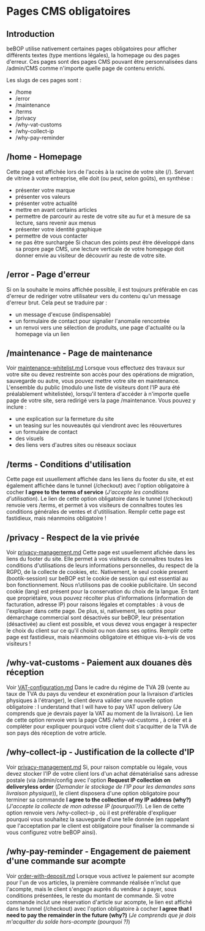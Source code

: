 # Pages CMS obligatoires

## Introduction

beBOP utilise nativement certaines pages obligatoires pour afficher différents textes (type mentions légales), la homepage ou des pages d'erreur.
Ces pages sont des pages CMS pouvant être personnalisées dans /admin/CMS comme n'importe quelle page de contenu enrichi.

Les slugs de ces pages sont :
- /home
- /error
- /maintenance
- /terms
- /privacy
- /why-vat-customs
- /why-collect-ip
- /why-pay-reminder

## /home - Homepage
Cette page est affichée lors de l'accès à la racine de votre site (/).
Servant de vitrine à votre entreprise, elle doit (ou peut, selon goûts), en synthèse :
- présenter votre marque
- présenter vos valeurs
- présenter votre actualité
- mettre en avant certains articles
- permettre de parcourir au reste de votre site au fur et à mesure de sa lecture, sans revenir aux menus
- présenter votre identité graphique
- permettre de vous contacter
- ne pas être surchargée
Si chacun des points peut être développé dans sa propre page CMS, une lecture verticale de votre homepage doit donner envie au visiteur de découvrir au reste de votre site.

## /error - Page d'erreur
Si on la souhaite le moins affichée possible, il est toujours préférable en cas d'erreur de rediriger votre utilisateur vers du contenu qu'un message d'erreur brut.
Cela peut se traduire par :
- un message d'excuse (indispensable)
- un formulaire de contact pour signalier l'anomalie rencontrée
- un renvoi vers une sélection de produits, une page d'actualité ou la homepage via un lien

## /maintenance - Page de maintenance
Voir [maintenance-whitelist.md](/docs/fr/maintenance-whitelist.md)
Lorsque vous effectuez des travaux sur votre site ou devez restreinte son accès pour des opérations de migration, sauvegarde ou autre, vous pouvez mettre votre site en maintenance.
L'ensemble du public (modulo une liste de visiteurs dont l'IP aura été préalablement whitelistée), lorsqu'il tentera d'accéder à n'importe quelle page de votre site, sera redirigé vers la page /maintenance.
Vous pouvez y inclure :
- une explication sur la fermeture du site
- un teasing sur les nouveautés qui viendront avec les réouvertures
- un formulaire de contact
- des visuels
- des liens vers d'autres sites ou réseaux sociaux

## /terms - Conditions d'utilisation
Cette page est usuellement affichée dans les liens du footer du site, et est également affichée dans le tunnel (/checkout) avec l'option obligatoire à cocher **I agree to the terms of service** (*J'accepte les conditions d'utilisation*).
Le lien de cette option obligatoire dans le tunnel (/checkout) renvoie vers /terms, et permet à vos visiteurs de connaîtres toutes les conditions générales de ventes et d'utitilisation.
Remplir cette page est fastidieux, mais néanmoins obligatoire !

## /privacy - Respect de la vie privée
Voir [privacy-management.md](/docs/fr/privacy-management.md)
Cette page est usuellement afichée dans les liens du footer du site.
Elle permet à vos visiteurs de connaîtres toutes les conditions d'utilisations de leurs informations personnelles, du respect de la RGPD, de la collecte de cookies, etc.
Nativement, le seul cookie present (bootik-session) sur beBOP est le cookie de session qui est essential au bon fonctionnement.
Nous n’utilisons pas de cookie publicitaire.
Un second cookie (lang) est présent pour la conservation du choix de la langue.
En tant que propriétaire, vous pouvez récolter plus d'informations (information de facturation, adresse IP) pour raisons légales et comptables : à vous de l'expliquer dans cette page.
De plus, si, nativement, les optins pour démarchage commercial sont désactivés sur beBOP, leur présentation (désactivée) au client est possible, et vous devez vous engager à respecter le choix du client sur ce qu'il choisit ou non dans ses optins.
Remplir cette page est fastidieux, mais néanmoins obligatoire et éthique vis-à-vis de vos visiteurs !

## /why-vat-customs - Paiement aux douanes dès réception
Voir [VAT-configuration.md](/docs/fr/VAT-configuration.md)
Dans le cadre du régime de TVA 2B (vente au taux de TVA du pays du vendeur et exonération pour la livraison d'articles physiques à l'étranger), le client devra valider une nouvelle option obligatoire : I understand that I will have to pay VAT upon delivery (Je comprends que je devrais payer la VAT au moment de la livraison). Le lien de cette option renvoie vers la page CMS /why-vat-customs , à créer et à compléter pour expliquer pourquoi votre client doit s'acquitter de la TVA de son pays dès réception de votre article.

## /why-collect-ip - Justification de la collecte d'IP
Voir [privacy-management.md](/docs/fr/privacy-management.md)
Si, pour raison comptable ou légale, vous devez stocker l'IP de votre client lors d'un achat dématérialisé sans adresse postale (via /admin/config avec l'option **Request IP collection on deliveryless order** (*Demander le stockage de l'IP pour les demandes sans livraison physique*)), le client disposera d'une option obligatoire pour terminer sa commande **I agree to the collection of my IP address (why?)** (*J'accepte la collecte de mon adresse IP (pourquoi?)*).
Le lien de cette option renvoie vers /why-collect-ip , où il est préférable d'expliquer pourquoi vous souhaitez la sauvegarde d'une telle donnée (en rappelant que l'acceptation par le client est obligatoire pour finaliser la commande si vous configurez votre beBOP ainsi).

## /why-pay-reminder - Engagement de paiement d'une commande sur acompte
Voir [order-with-deposit.md](/doc/fr/order-with-deposit.md)
Lorsque vous activez le paiement sur acompte pour l'un de vos articles, la première commande réalisée n'inclut que l'acompte, mais le client s'engage auprès du vendeur à payer, sous conditions présentées, le reste du montant de commande.
Si votre commande inclut une réservation d'article sur acompte, le lien est affiché dans le tunnel (/checkout) avec l'option obligatoire à cocher **I agree that I need to pay the remainder in the future (why?)** (*Je comprends que je dois m'acquitter du solde hors-acompte (pourquoi ?)*)
